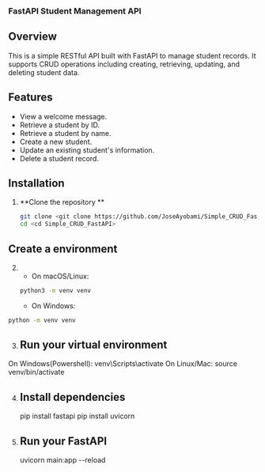 ### FastAPI Student Management API


## Overview
This is a simple RESTful API built with FastAPI to manage student records. It supports CRUD operations including creating, retrieving, updating, and deleting student data.


## Features
- View a welcome message.
- Retrieve a student by ID.
- Retrieve a student by name.
- Create a new student.
- Update an existing student's information.
- Delete a student record.


## Installation
1. **Clone the repository **  
   ```sh
   git clone <git clone https://github.com/JoseAyobami/Simple_CRUD_FastAPI.git>
   cd <cd Simple_CRUD_FastAPI>


## Create a environment
2. - On macOS/Linux:
   ```bash
   python3 -m venv venv
   ```

   - On Windows:
  ```bash
  python -m venv venv
  ```


3.  ## Run your virtual environment
   On Windows(Powershell): venv\Scripts\activate
   On Linux/Mac:  source venv/bin/activate


4. ## Install dependencies
   pip install fastapi
   pip install uvicorn 

   
5. ## Run your FastAPI
   uvicorn main:app --reload
    
   

